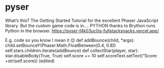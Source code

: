 # pyser

What’s this? The Getting Started Tutorial for the excellent Phaser JavaScript library. But the custom game code is in…. PYTHON thanks to Brython runs Python in the browser.
https://pyser-f4k03uc0q-fullstacksnacks.vercel.app/

E.g. code so you know I mean it :wink:
def addBounce(child, *args):
            child.setBounceY(Phaser.Math.FloatBetween(0.4, 0.8))
        self.stars.children.iterate(addBounce)
def collectStar(player, star):
            star.disableBody(True, True)
            self.score += 10
            self.scoreText.setText(“Score:   +str(self.score)) (edited)
